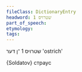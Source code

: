 ```yaml
---
fileClass: DictionaryEntry
headword: שטרויס 1
part_of_speech: 
etymology: 
tags: 
---
```

שטרויס 1
־ן
דער
'ostrich'

{Soldatov}
страус
